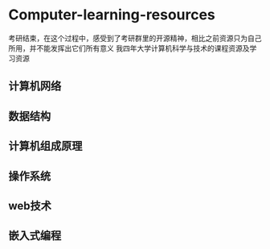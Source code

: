 # Computer-learning-resources

考研结束，在这个过程中，感受到了考研群里的开源精神，相比之前资源只为自己所用，并不能发挥出它们所有意义
我四年大学计算机科学与技术的课程资源及学习资源



## 计算机网络
## 数据结构
## 计算机组成原理
## 操作系统

## web技术
## 嵌入式编程
